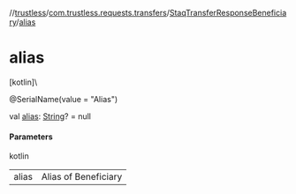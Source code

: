 //[trustless](../../../index.md)/[com.trustless.requests.transfers](../index.md)/[StaqTransferResponseBeneficiary](index.md)/[alias](alias.md)

# alias

[kotlin]\

@SerialName(value = &quot;Alias&quot;)

val [alias](alias.md): [String](https://kotlinlang.org/api/latest/jvm/stdlib/kotlin/-string/index.html)? = null

#### Parameters

kotlin

| | |
|---|---|
| alias | Alias of Beneficiary |
